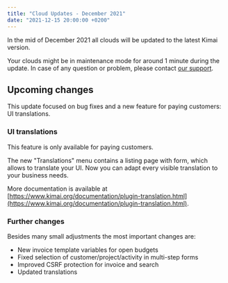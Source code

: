 ```yaml
---
title: "Cloud Updates - December 2021"
date: "2021-12-15 20:00:00 +0200"
---
```


In the mid of December 2021 all clouds will be updated to the latest Kimai version.

Your clouds might be in maintenance mode for around 1 minute during the update.
In case of any question or problem, please contact [our support](https://www.kimai.cloud/support-center/request).

## Upcoming changes 

This update focused on bug fixes and a new feature for paying customers: UI translations.

### UI translations 

This feature is only available for paying customers.

The new "Translations" menu contains a listing page with form, which allows to translate your UI. Now you can adapt every visible translation to your business needs. 

More documentation is available at [https://www.kimai.org/documentation/plugin-translation.html](https://www.kimai.org/documentation/plugin-translation.html).

### Further changes 

Besides many small adjustments the most important changes are:

- New invoice template variables for open budgets
- Fixed selection of customer/project/activity in multi-step forms
- Improved CSRF protection for invoice and search
- Updated translations
